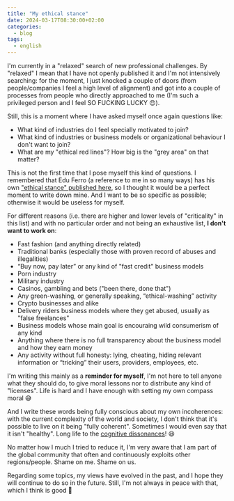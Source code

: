 ```yaml
---
title: "My ethical stance"
date: 2024-03-17T08:30:00+02:00
categories:
  - blog
tags:
  - english
---
```


I'm currently in a "relaxed" search of new professional challenges. By "relaxed" I mean that I have not openly published it and I'm not intensively searching: for the moment, I just knocked a couple of doors (from people/companies I feel a high level of alignment) and got into a couple of processes from people who directly approached to me (I'm such a privileged person and I feel SO FUCKING LUCKY 😍).

Still, this is a moment where I have asked myself once again questions like:
- What kind of industries do I feel specially motivated to join?
- What kind of industries or business models or organizational behaviour I don't want to join?
- What are my "ethical red lines"? How big is the "grey area" on that matter?

This is not the first time that I pose myself this kind of questions. I remembered that Edu Ferro (a reference to me in so many ways) has his own ["ethical stance" published here](https://www.eferro.net/p/to-be-happy-and-make-those-around-me.html), so I thought it would be a perfect moment to write down mine. And I want to be so specific as possible; otherwise it would be useless for myself.

For different reasons (i.e. there are higher and lower levels of "criticality" in this list) and with no particular order and not being an exhaustive list, **I don't want to work on**:

- Fast fashion (and anything directly related)
- Traditional banks (especially those with proven record of abuses and illegalities)
- “Buy now, pay later” or any kind of "fast credit" business models
- Porn industry
- Military industry
- Casinos, gambling and bets ("been there, done that")
- Any green-washing, or generally speaking, “ethical-washing” activity
- Crypto businesses and alike
- Delivery riders business models where they get abused, usually as "false freelances"
- Business models whose main goal is encouraing wild consumerism of any kind
- Anything where there is no full transparency about the business model and how they earn money
- Any activity without full honesty: lying, cheating, hiding relevant information or “tricking” their users, providers, employees, etc.


I'm writing this mainly as a **reminder for myself**, I'm not here to tell anyone what they should do, to give moral lessons nor to distribute any kind of "licenses". Life is hard and I have enough with setting my own compass moral 😅

And I write these words being fully conscious about my own incoherences: with the current complexity of the world and society, I don't think that it's possible to live on it being "fully coherent". Sometimes I would even say that it isn't "healthy". Long life to the [cognitive dissonances](https://en.wikipedia.org/wiki/Cognitive_dissonance)! 😆

No matter how I much I tried to reduce it, I'm very aware that I am part of the global community that often and continuously exploits other regions/people. Shame on me. Shame on us.

Regarding some topics, my views have evolved in the past, and I hope they will continue to do so in the future. Still, I'm not always in peace with that, which I think is good 🙏